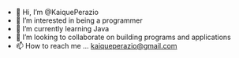 - 👋 Hi, I’m @KaiquePerazio
- 👀 I’m interested in being a programmer
- 🌱 I’m currently learning Java
- 💞️ I’m looking to collaborate on building programs and applications
- 📫 How to reach me ... kaiqueperazio@gmail.com

<!---
KaiquePerazio/KaiquePerazio is a ✨ special ✨ repository because its `README.md` (this file) appears on your GitHub profile.
You can click the Preview link to take a look at your changes.
--->

